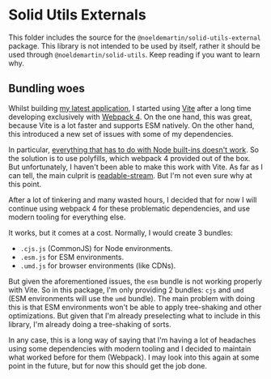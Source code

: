 # Solid Utils Externals

This folder includes the source for the `@noeldemartin/solid-utils-external` package. This library is not intended to be used by itself, rather it should be used through `@noeldemartin/solid-utils`. Keep reading if you want to learn why.

## Bundling woes

Whilst building [my latest application](https://github.com/noeldemartin/umai), I started using [Vite](vitejs.dev/) after a long time developing exclusively with [Webpack 4](https://v4.webpack.js.org/). On the one hand, this was great, because Vite is a lot faster and supports ESM natively. On the other hand, this introduced a new set of issues with some of my dependencies.

In particular, [everything that has to do with Node built-ins doesn't work](https://github.com/vitejs/vite/issues/1915). So the solution is to use polyfills, which webpack 4 provided out of the box. But unfortunately, I haven't been able to make this work with Vite. As far as I can tell, the main culprit is [readable-stream](https://github.com/nodejs/readable-stream). But I'm not even sure why at this point.

After a lot of tinkering and many wasted hours, I decided that for now I will continue using webpack 4 for these problematic dependencies, and use modern tooling for everything else.

It works, but it comes at a cost. Normally, I would create 3 bundles:

- `.cjs.js` (CommonJS) for Node environments.
- `.esm.js` for ESM environments.
- `.umd.js` for browser environments (like CDNs).

But given the aforementioned issues, the `esm` bundle is not working properly with Vite. So in this package, I'm only providing 2 bundles: `cjs` and `umd` (ESM environments will use the `umd` bundle). The main problem with doing this is that ESM environments won't be able to apply tree-shaking and other optimizations. But given that I'm already preselecting what to include in this library, I'm already doing a tree-shaking of sorts.

In any case, this is a long way of saying that I'm having a lot of headaches using some dependencies with modern tooling and I decided to maintain what worked before for them (Webpack). I may look into this again at some point in the future, but for now this should get the job done.

